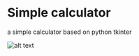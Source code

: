 # Simple calculator
a simple calculator based on  python tkinter


![alt text](https://github.com/MI-K253/Ccalculator/blob/master/Test.gif?raw=true)
